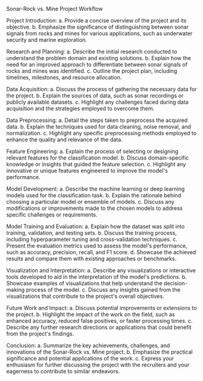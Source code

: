 Sonar-Rock vs. Mine Project Workflow

Project Introduction:
a. Provide a concise overview of the project and its objective.
b. Emphasize the significance of distinguishing between sonar signals from rocks and mines for various applications, such as underwater security and marine exploration.

Research and Planning:
a. Describe the initial research conducted to understand the problem domain and existing solutions.
b. Explain how the need for an improved approach to differentiate between sonar signals of rocks and mines was identified.
c. Outline the project plan, including timelines, milestones, and resource allocation.

Data Acquisition:
a. Discuss the process of gathering the necessary data for the project.
b. Explain the sources of data, such as sonar recordings or publicly available datasets.
c. Highlight any challenges faced during data acquisition and the strategies employed to overcome them.

Data Preprocessing:
a. Detail the steps taken to preprocess the acquired data.
b. Explain the techniques used for data cleaning, noise removal, and normalization.
c. Highlight any specific preprocessing methods employed to enhance the quality and relevance of the data.

Feature Engineering:
a. Explain the process of selecting or designing relevant features for the classification model.
b. Discuss domain-specific knowledge or insights that guided the feature selection.
c. Highlight any innovative or unique features engineered to improve the model's performance.

Model Development:
a. Describe the machine learning or deep learning models used for the classification task.
b. Explain the rationale behind choosing a particular model or ensemble of models.
c. Discuss any modifications or improvements made to the chosen models to address specific challenges or requirements.

Model Training and Evaluation:
a. Explain how the dataset was split into training, validation, and testing sets.
b. Discuss the training process, including hyperparameter tuning and cross-validation techniques.
c. Present the evaluation metrics used to assess the model's performance, such as accuracy, precision, recall, and F1 score.
d. Showcase the achieved results and compare them with existing approaches or benchmarks.


Visualization and Interpretation:
a. Describe any visualizations or interactive tools developed to aid in the interpretation of the model's predictions.
b. Showcase examples of visualizations that help understand the decision-making process of the model.
c. Discuss any insights gained from the visualizations that contribute to the project's overall objectives.

Future Work and Impact:
a. Discuss potential improvements or extensions to the project.
b. Highlight the impact of the work on the field, such as enhanced accuracy, reduced false positives, or faster processing times.
c. Describe any further research directions or applications that could benefit from the project's findings.

Conclusion:
a. Summarize the key achievements, challenges, and innovations of the Sonar-Rock vs. Mine project.
b. Emphasize the practical significance and potential applications of the work.
c. Express your enthusiasm for further discussing the project with the recruiters and your eagerness to contribute to similar endeavors.
